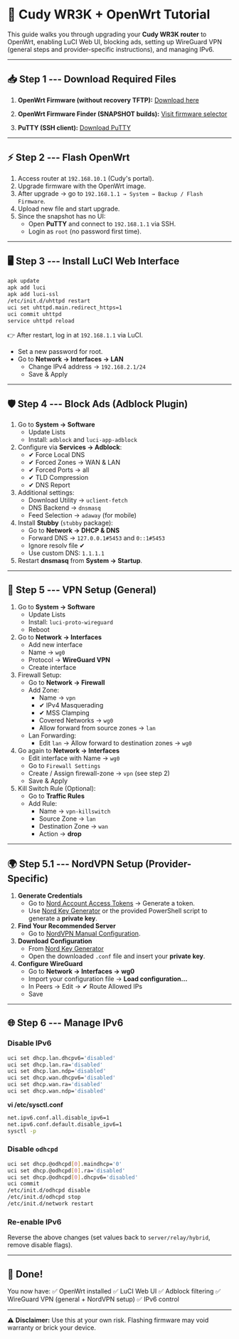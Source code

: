 # 🚀 Cudy WR3K + OpenWrt Tutorial

This guide walks you through upgrading your **Cudy WR3K router** to
OpenWrt, enabling LuCI Web UI, blocking ads, setting up WireGuard VPN
(general steps and provider-specific instructions), and managing IPv6.

------------------------------------------------------------------------

## 📥 Step 1 --- Download Required Files

1.  **OpenWrt Firmware (without recovery TFTP):**
    [Download
    here](https://drive.google.com/drive/folders/1BKVarlwlNxf7uJUtRhuMGUqeCa5KpMnj?usp=sharing)

2.  **OpenWrt Firmware Finder (SNAPSHOT builds):**
    [Visit firmware selector](https://firmware-selector.openwrt.org/)

3.  **PuTTY (SSH client):**
    [Download PuTTY](https://www.putty.org/)

------------------------------------------------------------------------

## ⚡ Step 2 --- Flash OpenWrt

1.  Access router at `192.168.10.1` (Cudy's portal).
2.  Upgrade firmware with the OpenWrt image.
3.  After upgrade → go to
    `192.168.1.1 → System → Backup / Flash Firmware`.
4.  Upload new file and start upgrade.
5.  Since the snapshot has no UI:
    -   Open **PuTTY** and connect to `192.168.1.1` via SSH.
    -   Login as `root` (no password first time).

------------------------------------------------------------------------

## 🖥️ Step 3 --- Install LuCI Web Interface

``` bash
apk update
apk add luci
apk add luci-ssl
/etc/init.d/uhttpd restart
uci set uhttpd.main.redirect_https=1
uci commit uhttpd
service uhttpd reload
```

👉 After restart, log in at `192.168.1.1` via LuCI.

-   Set a new password for root.
-   Go to **Network → Interfaces → LAN**
    -   Change IPv4 address → `192.168.2.1/24`
    -   Save & Apply

------------------------------------------------------------------------

## 🛡️ Step 4 --- Block Ads (Adblock Plugin)

1.  Go to **System → Software**
    -   Update Lists
    -   Install: `adblock` and `luci-app-adblock`
2.  Configure via **Services → Adblock**:
    -   ✔ Force Local DNS
    -   ✔ Forced Zones → WAN & LAN
    -   ✔ Forced Ports → all
    -   ✔ TLD Compression
    -   ✔ DNS Report
3.  Additional settings:
    -   Download Utility → `uclient-fetch`
    -   DNS Backend → `dnsmasq`
    -   Feed Selection → `adaway` (for mobile)
4.  Install **Stubby** (`stubby` package):
    -   Go to **Network → DHCP & DNS**
    -   Forward DNS → `127.0.0.1#5453` and `0::1#5453`
    -   Ignore resolv file ✔
    -   Use custom DNS: `1.1.1.1`
5.  Restart **dnsmasq** from **System → Startup**.

------------------------------------------------------------------------

## 🔐 Step 5 --- VPN Setup (General)

1.  Go to **System → Software**
    -   Update Lists
    -   Install: `luci-proto-wireguard`
    -   Reboot
2.  Go to **Network → Interfaces**
    -   Add new interface
    -   Name → `wg0`
    -   Protocol → **WireGuard VPN**
	-   Create interface
3.  Firewall Setup:
    -   Go to **Network → Firewall**
    -   Add Zone:
        -   Name → `vpn`
        -   ✔ IPv4 Masquerading
        -   ✔ MSS Clamping
        -   Covered Networks → `wg0`
		-   Allow forward from source zones → `lan`
    -   Lan Forwarding:
		-   Edit `lan` → Allow forward to destination zones → `wg0`
4.  Go again to **Network → Interfaces**
    -   Edit interface with Name → `wg0`
    -   Go to `Firewall Settings`
    -   Create / Assign firewall-zone → `vpn` (see step 2)
	-   Save & Apply
5.  Kill Switch Rule (Optional):
    -   Go to **Traffic Rules**
    -   Add Rule:
        -   Name → `vpn-killswitch`
        -   Source Zone → `lan`
        -   Destination Zone → `wan`
        -   Action → **drop**

------------------------------------------------------------------------

## 🌍 Step 5.1 --- NordVPN Setup (Provider-Specific)

1.  **Generate Credentials**
    -   Go to [Nord Account Access
        Tokens](https://my.nordaccount.com/dashboard/nordvpn/access-tokens/)
        → Generate a token.
    -   Use [Nord Key Generator](https://wg-nord.pages.dev/key) or the
        provided PowerShell script to generate a **private key**.
2.  **Find Your Recommended Server**
    -   Go to [NordVPN Manual
        Configuration](https://my.nordaccount.com/dashboard/nordvpn/manual-configuration/server-recommendation/).
3.  **Download Configuration**
    -   From [Nord Key Generator](https://wg-nord.pages.dev/)
    -   Open the downloaded `.conf` file and insert your **private
        key**.
4.  **Configure WireGuard**
    -   Go to **Network → Interfaces → wg0**
    -   Import your configuration file → **Load configuration...**
    -   In Peers → Edit → ✔ Route Allowed IPs
    -   Save

------------------------------------------------------------------------

## 🌐 Step 6 --- Manage IPv6

### Disable IPv6

``` bash
uci set dhcp.lan.dhcpv6='disabled'
uci set dhcp.lan.ra='disabled'
uci set dhcp.lan.ndp='disabled'
uci set dhcp.wan.dhcpv6='disabled'
uci set dhcp.wan.ra='disabled'
uci set dhcp.wan.ndp='disabled'
```


**vi /etc/sysctl.conf**
``` bash
net.ipv6.conf.all.disable_ipv6=1
net.ipv6.conf.default.disable_ipv6=1
sysctl -p
```

### Disable `odhcpd`

``` bash
uci set dhcp.@odhcpd[0].maindhcp='0'
uci set dhcp.@odhcpd[0].ra='disabled'
uci set dhcp.@odhcpd[0].dhcpv6='disabled'
uci commit
/etc/init.d/odhcpd disable
/etc/init.d/odhcpd stop
/etc/init.d/network restart
```

### Re-enable IPv6

Reverse the above changes (set values back to `server/relay/hybrid`,
remove disable flags).

------------------------------------------------------------------------

## 🎉 Done!

You now have:
✅ OpenWrt installed
✅ LuCI Web UI
✅ Adblock filtering
✅ WireGuard VPN (general + NordVPN setup)
✅ IPv6 control

------------------------------------------------------------------------

⚠️ **Disclaimer:** Use this at your own risk. Flashing firmware may void
warranty or brick your device.
